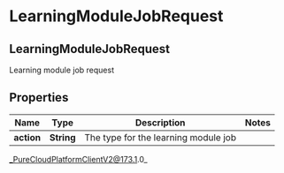 # LearningModuleJobRequest

## LearningModuleJobRequest
Learning module job request

## Properties

|Name | Type | Description | Notes|
|------------ | ------------- | ------------- | -------------|
| **action** | **String** | The type for the learning module job | |



_PureCloudPlatformClientV2@173.1.0_
